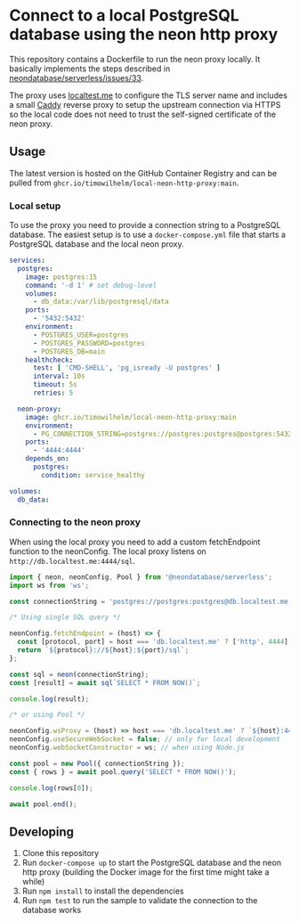 # Connect to a local PostgreSQL database using the neon http proxy

This repository contains a Dockerfile to run the neon proxy locally. It basically implements the
steps described in
[neondatabase/serverless/issues/33](https://github.com/neondatabase/serverless/issues/33#issuecomment-1634853042).

The proxy uses [localtest.me](https://readme.localtest.me/) to configure the TLS server name and
includes a small [Caddy](https://caddyserver.com/) reverse proxy to setup the upstream connection
via HTTPS so the local code does not need to trust the self-signed certificate of the neon proxy.

## Usage

The latest version is hosted on the GitHub Container Registry and can be pulled from
`ghcr.io/timowilhelm/local-neon-http-proxy:main`.

### Local setup

To use the proxy you need to provide a connection string to a PostgreSQL database. The easiest setup
is to use a `docker-compose.yml` file that starts a PostgreSQL database and the local neon proxy.

```yaml
services:
  postgres:
    image: postgres:15
    command: '-d 1' # set debug-level
    volumes:
      - db_data:/var/lib/postgresql/data
    ports:
      - '5432:5432'
    environment:
      - POSTGRES_USER=postgres
      - POSTGRES_PASSWORD=postgres
      - POSTGRES_DB=main
    healthcheck:
      test: [ 'CMD-SHELL', 'pg_isready -U postgres' ]
      interval: 10s
      timeout: 5s
      retries: 5

  neon-proxy:
    image: ghcr.io/timowilhelm/local-neon-http-proxy:main
    environment:
      - PG_CONNECTION_STRING=postgres://postgres:postgres@postgres:5432/main
    ports:
      - '4444:4444'
    depends_on:
      postgres:
        condition: service_healthy

volumes:
  db_data:
```

### Connecting to the neon proxy

When using the local proxy you need to add a custom fetchEndpoint function to the neonConfig. The
local proxy listens on `http://db.localtest.me:4444/sql`.

```js
import { neon, neonConfig, Pool } from '@neondatabase/serverless';
import ws from 'ws';

const connectionString = 'postgres://postgres:postgres@db.localtest.me:5432/main';

/* Using single SQL query */

neonConfig.fetchEndpoint = (host) => {
  const [protocol, port] = host === 'db.localtest.me' ? ['http', 4444] : ['https', 443];
  return `${protocol}://${host}:${port}/sql`;
};

const sql = neon(connectionString);
const [result] = await sql`SELECT * FROM NOW()`;

console.log(result);

/* or using Pool */

neonConfig.wsProxy = (host) => host === 'db.localtest.me' ? `${host}:4444/v1` : undefined;
neonConfig.useSecureWebSocket = false; // only for local development
neonConfig.webSocketConstructor = ws; // when using Node.js

const pool = new Pool({ connectionString });
const { rows } = await pool.query('SELECT * FROM NOW()');

console.log(rows[0]);

await pool.end();
```

## Developing

1. Clone this repository
2. Run `docker-compose up` to start the PostgreSQL database and the neon http proxy (building the
   Docker image for the first time might take a while)
3. Run `npm install` to install the dependencies
4. Run `npm test` to run the sample to validate the connection to the database works
